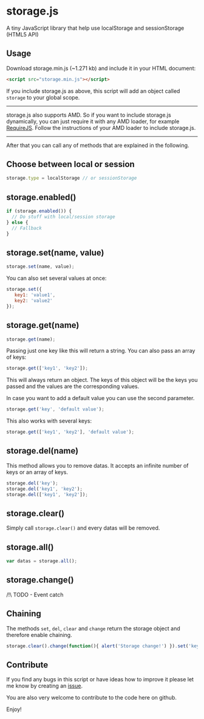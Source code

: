 # storage.js
A tiny JavaScript library that help use localStorage and sessionStorage (HTML5 API)

## Usage
Download storage.min.js (~1.271 kb) and include it in your HTML document:

```html
<script src="storage.min.js"></script>
```

If you include storage.js as above, this script will add an object called `storage` to your global scope.


---

storage.js also supports AMD. So if you want to include storage.js dynamically, you can just require it with any AMD loader, for example [RequireJS](http://requirejs.org/).
Follow the instructions of your AMD loader to include storage.js.

---


After that you can call any of methods that are explained in the following.


## Choose between local or session

```javascript
storage.type = localStorage // or sessionStorage
```


## storage.enabled()

```javascript
if (storage.enabled()) {
  // Do stuff with local/session storage
} else {
  // Fallback
}
```


## storage.set(name, value)

```javascript
storage.set(name, value);
```

You can also set several values at once:

```javascript
storage.set({
   key1: 'value1',
   key2: 'value2'
});
```


## storage.get(name)

```javascript
storage.get(name);
```

Passing just one key like this will return a string. You can also pass an array of keys:

```javascript
storage.get(['key1', 'key2']);
```

This will always return an object. The keys of this object will be the keys you passed and the values are the corresponding values.

In case you want to add a default value you can use the second parameter.

```javascript
storage.get('key', 'default value');
```

This also works with several keys:

```javascript
storage.get(['key1', 'key2'], 'default value');
```


## storage.del(name)

This method allows you to remove datas. It accepts an infinite number of keys or an array of keys.

```javascript
storage.del('key');
storage.del('key1', 'key2');
storage.del(['key1', 'key2']);
```


## storage.clear()
Simply call `storage.clear()` and every datas will be removed.


## storage.all()

```javascript
var datas = storage.all();
```


## storage.change()
/!\ TODO - Event catch


## Chaining
The methods `set`, `del`, `clear` and `change` return the storage object and therefore enable chaining.

```javascript
storage.clear().change(function(){ alert('Storage change!') }).set('key', 'value').get('key');
```


## Contribute
If you find any bugs in this script or have ideas how to improve it please let me know by creating an [issue](https://github.com/monkeymonk/storage.js/issues). 

You are also very welcome to contribute to the code here on github.


Enjoy!